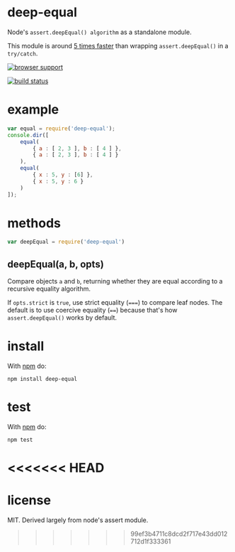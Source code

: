 # deep-equal

Node's `assert.deepEqual() algorithm` as a standalone module.

This module is around [5 times faster](https://gist.github.com/2790507)
than wrapping `assert.deepEqual()` in a `try/catch`.

[![browser support](https://ci.testling.com/substack/node-deep-equal.png)](https://ci.testling.com/substack/node-deep-equal)

[![build status](https://secure.travis-ci.org/substack/node-deep-equal.png)](https://travis-ci.org/substack/node-deep-equal)

# example

``` js
var equal = require('deep-equal');
console.dir([
    equal(
        { a : [ 2, 3 ], b : [ 4 ] },
        { a : [ 2, 3 ], b : [ 4 ] }
    ),
    equal(
        { x : 5, y : [6] },
        { x : 5, y : 6 }
    )
]);
```

# methods

``` js
var deepEqual = require('deep-equal')
```

## deepEqual(a, b, opts)

Compare objects `a` and `b`, returning whether they are equal according to a
recursive equality algorithm.

If `opts.strict` is `true`, use strict equality (`===`) to compare leaf nodes.
The default is to use coercive equality (`==`) because that's how
`assert.deepEqual()` works by default.

# install

With [npm](http://npmjs.org) do:

```
npm install deep-equal
```

# test

With [npm](http://npmjs.org) do:

```
npm test
```
<<<<<<< HEAD
=======

# license

MIT. Derived largely from node's assert module.
>>>>>>> 99ef3b4711c8dcd2f717e43dd012712d1f333361
